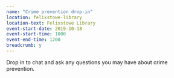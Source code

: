 ```yaml
---
name: "Crime prevention drop-in"
location: felixstowe-library
location-text: Felixstowe Library
event-start-date: 2019-10-18
event-start-time: 1000
event-end-time: 1200
breadcrumb: y
---
```


Drop in to chat and ask any questions you may have about crime prevention.
